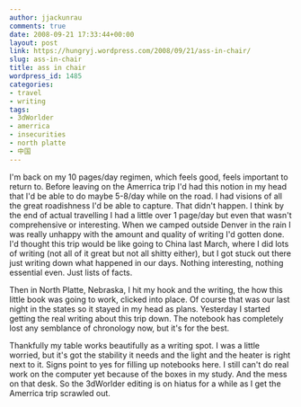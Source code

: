 ```yaml
---
author: jjackunrau
comments: true
date: 2008-09-21 17:33:44+00:00
layout: post
link: https://hungryj.wordpress.com/2008/09/21/ass-in-chair/
slug: ass-in-chair
title: ass in chair
wordpress_id: 1485
categories:
- travel
- writing
tags:
- 3dWorlder
- amerrica
- insecurities
- north platte
- 中国
---
```


I'm back on my 10 pages/day regimen, which feels good, feels important to return to. Before leaving on the Amerrica trip I'd had this notion in my head that I'd be able to do maybe 5-8/day while on the road. I had visions of all the great roadishness I'd be able to capture. That didn't happen. I think by the end of actual travelling I had a little over 1 page/day but even that wasn't comprehensive or interesting. When we camped outside Denver in the rain I was really unhappy with the amount and quality of writing I'd gotten done. I'd thought this trip would be like going to China last March, where I did lots of writing (not all of it great but not all shitty either), but I got stuck out there just writing down what happened in our days. Nothing interesting, nothing essential even. Just lists of facts.

Then in North Platte, Nebraska, I hit my hook and the writing, the how this little book was going to work, clicked into place. Of course that was our last night in the states so it stayed in my head as plans. Yesterday I started getting the real writing about this trip down. The notebook has completely lost any semblance of chronology now, but it's for the best.

Thankfully my table works beautifully as a writing spot. I was a little worried, but it's got the stability it needs and the light and the heater is right next to it. Signs point to yes for filling up notebooks here. I still can't do real work on the computer yet because of the boxes in my study. And the mess on that desk. So the 3dWorlder editing is on hiatus for a while as I get the Amerrica trip scrawled out.
